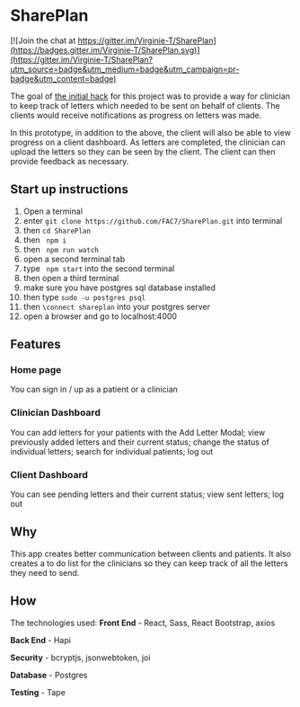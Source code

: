 # SharePlan

[![Join the chat at https://gitter.im/Virginie-T/SharePlan](https://badges.gitter.im/Virginie-T/SharePlan.svg)](https://gitter.im/Virginie-T/SharePlan?utm_source=badge&utm_medium=badge&utm_campaign=pr-badge&utm_content=badge)

The goal of [the initial hack](https://github.com/katbow/annafreud-hackathon)
for this project was to provide a way for clinician to keep track of letters
which needed to be sent on behalf of clients. The clients would receive
notifications as progress on letters was made.

In this prototype, in addition to the above, the client will also be able to
view progress on a client dashboard. As letters are completed, the clinician
can upload the letters so they can be seen by the client. The client can then
provide feedback as necessary.

## Start up instructions
1. Open a terminal
2. enter ``git clone https://github.com/FAC7/SharePlan.git`` into terminal
2. then `` cd SharePlan ``
3. then `` npm i``
4. then `` npm run watch``
5. open a second terminal tab
5. type `` npm start`` into the second terminal
6. then open a third terminal
7. make sure you have postgres sql database installed
8. then type ``sudo -u postgres psql``
9. then ``\connect shareplan`` into your postgres server 
10. open a browser and go to localhost:4000 

## Features
### Home page
You can sign in / up as a patient or a clinician 
### Clinician Dashboard
You can add letters for your patients with the Add Letter Modal; view previously added letters and their current status; change the status of individual letters; search for individual patients; log out

### Client Dashboard
You can see pending letters and their current status; view sent letters; log out

## Why
This app creates better communication between clients and patients. It also creates a to do list for the clinicians so they can keep track of all the letters they need to send. 

## How
The technologies used:
**Front End** - React, Sass, React Bootstrap, axios

**Back End** - Hapi

**Security** - bcryptjs, jsonwebtoken, joi

**Database** - Postgres

**Testing** - Tape
